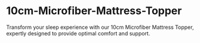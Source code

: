 # 10cm-Microfiber-Mattress-Topper
Transform your sleep experience with our 10cm Microfiber Mattress Topper, expertly designed to provide optimal comfort and support.
